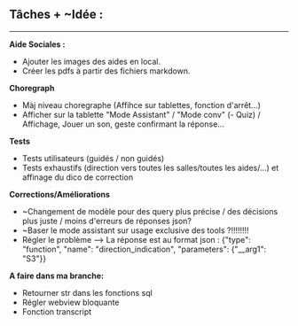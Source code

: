 ## Tâches + ~Idée :

----

**Aide Sociales :** 
- Ajouter les images des aides en local.
- Créer les pdfs à partir des fichiers markdown.

**Choregraph**
- Màj niveau choregraphe (Affihce sur tablettes, fonction d'arrêt...)
- Afficher sur la tablette "Mode Assistant" / "Mode conv"
(- Quiz) / Affichage, Jouer un son, geste confirmant la réponse...

**Tests**
- Tests utilisateurs (guidés / non guidés)
- Tests exhaustifs (direction vers toutes les salles/toutes les aides/...) et affinage du dico de correction

**Corrections/Améliorations**
- ~Changement de modèle pour des query plus précise / des décisions plus juste / moins d'erreurs de réponses json?
- ~Baser le mode assistant sur usage exclusive des tools ?!!!!!!!!
- Régler le problème --> La réponse est au format json :  {"type": "function", "name": "direction_indication", "parameters": {"__arg1": "S3"}}

**A faire dans ma branche:**
- Retourner str dans les fonctions sql
- Régler webview bloquante
- Fonction transcript